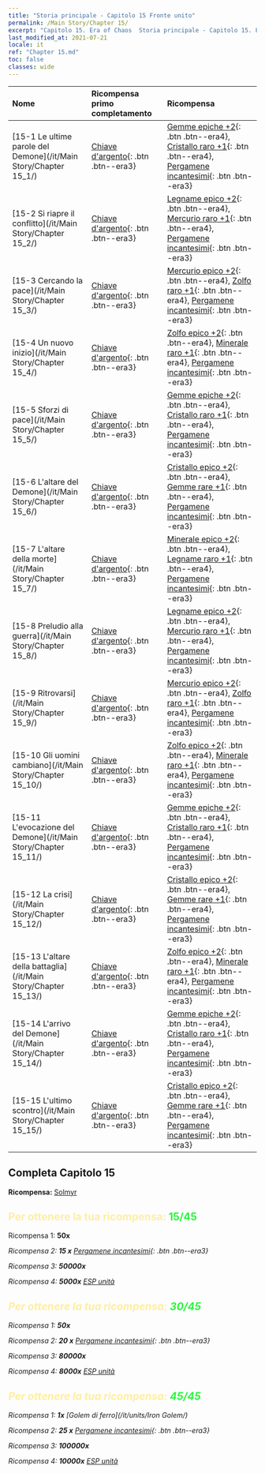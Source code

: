 ```yaml
---
title: "Storia principale - Capitolo 15 Fronte unito"
permalink: /Main Story/Chapter 15/
excerpt: "Capitolo 15. Era of Chaos  Storia principale - Capitolo 15. Fronte unito"
last_modified_at: 2021-07-21
locale: it
ref: "Chapter 15.md"
toc: false
classes: wide
---
```


  | Nome |  Ricompensa primo completamento | Ricompensa |
  |:------------|:------------|:------------| 
  | [15-1 Le ultime parole del Demone](/it/Main Story/Chapter 15_1/) | [Chiave d'argento](/ItemsIT/con_693/){: .btn .btn--era3} | [Gemme epiche +2](/ItemsIT/mat_51/){: .btn .btn--era4}, [Cristallo raro +1](/ItemsIT/mat_45/){: .btn .btn--era4}, [Pergamene incantesimi](/ItemsIT/con_694/){: .btn .btn--era3} |
  | [15-2 Si riapre il conflitto](/it/Main Story/Chapter 15_2/) | [Chiave d'argento](/ItemsIT/con_693/){: .btn .btn--era3} | [Legname epico +2](/ItemsIT/mat_48/){: .btn .btn--era4}, [Mercurio raro +1](/ItemsIT/mat_42/){: .btn .btn--era4}, [Pergamene incantesimi](/ItemsIT/con_694/){: .btn .btn--era3} |
  | [15-3 Cercando la pace](/it/Main Story/Chapter 15_3/) | [Chiave d'argento](/ItemsIT/con_693/){: .btn .btn--era3} | [Mercurio epico +2](/ItemsIT/mat_49/){: .btn .btn--era4}, [Zolfo raro +1](/ItemsIT/mat_43/){: .btn .btn--era4}, [Pergamene incantesimi](/ItemsIT/con_694/){: .btn .btn--era3} |
  | [15-4 Un nuovo inizio](/it/Main Story/Chapter 15_4/) | [Chiave d'argento](/ItemsIT/con_693/){: .btn .btn--era3} | [Zolfo epico +2](/ItemsIT/mat_50/){: .btn .btn--era4}, [Minerale raro +1](/ItemsIT/mat_40/){: .btn .btn--era4}, [Pergamene incantesimi](/ItemsIT/con_694/){: .btn .btn--era3} |
  | [15-5 Sforzi di pace](/it/Main Story/Chapter 15_5/) | [Chiave d'argento](/ItemsIT/con_693/){: .btn .btn--era3} | [Gemme epiche +2](/ItemsIT/mat_51/){: .btn .btn--era4}, [Cristallo raro +1](/ItemsIT/mat_45/){: .btn .btn--era4}, [Pergamene incantesimi](/ItemsIT/con_694/){: .btn .btn--era3} |
  | [15-6 L'altare del Demone](/it/Main Story/Chapter 15_6/) | [Chiave d'argento](/ItemsIT/con_693/){: .btn .btn--era3} | [Cristallo epico +2](/ItemsIT/mat_52/){: .btn .btn--era4}, [Gemme rare +1](/ItemsIT/mat_44/){: .btn .btn--era4}, [Pergamene incantesimi](/ItemsIT/con_694/){: .btn .btn--era3} |
  | [15-7 L'altare della morte](/it/Main Story/Chapter 15_7/) | [Chiave d'argento](/ItemsIT/con_693/){: .btn .btn--era3} | [Minerale epico +2](/ItemsIT/mat_47/){: .btn .btn--era4}, [Legname raro +1](/ItemsIT/mat_41/){: .btn .btn--era4}, [Pergamene incantesimi](/ItemsIT/con_694/){: .btn .btn--era3} |
  | [15-8 Preludio alla guerra](/it/Main Story/Chapter 15_8/) | [Chiave d'argento](/ItemsIT/con_693/){: .btn .btn--era3} | [Legname epico +2](/ItemsIT/mat_48/){: .btn .btn--era4}, [Mercurio raro +1](/ItemsIT/mat_42/){: .btn .btn--era4}, [Pergamene incantesimi](/ItemsIT/con_694/){: .btn .btn--era3} |
  | [15-9 Ritrovarsi](/it/Main Story/Chapter 15_9/) | [Chiave d'argento](/ItemsIT/con_693/){: .btn .btn--era3} | [Mercurio epico +2](/ItemsIT/mat_49/){: .btn .btn--era4}, [Zolfo raro +1](/ItemsIT/mat_43/){: .btn .btn--era4}, [Pergamene incantesimi](/ItemsIT/con_694/){: .btn .btn--era3} |
  | [15-10 Gli uomini cambiano](/it/Main Story/Chapter 15_10/) | [Chiave d'argento](/ItemsIT/con_693/){: .btn .btn--era3} | [Zolfo epico +2](/ItemsIT/mat_50/){: .btn .btn--era4}, [Minerale raro +1](/ItemsIT/mat_40/){: .btn .btn--era4}, [Pergamene incantesimi](/ItemsIT/con_694/){: .btn .btn--era3} |
  | [15-11 L'evocazione del Demone](/it/Main Story/Chapter 15_11/) | [Chiave d'argento](/ItemsIT/con_693/){: .btn .btn--era3} | [Gemme epiche +2](/ItemsIT/mat_51/){: .btn .btn--era4}, [Cristallo raro +1](/ItemsIT/mat_45/){: .btn .btn--era4}, [Pergamene incantesimi](/ItemsIT/con_694/){: .btn .btn--era3} |
  | [15-12 La crisi](/it/Main Story/Chapter 15_12/) | [Chiave d'argento](/ItemsIT/con_693/){: .btn .btn--era3} | [Cristallo epico +2](/ItemsIT/mat_52/){: .btn .btn--era4}, [Gemme rare +1](/ItemsIT/mat_44/){: .btn .btn--era4}, [Pergamene incantesimi](/ItemsIT/con_694/){: .btn .btn--era3} |
  | [15-13 L'altare della battaglia](/it/Main Story/Chapter 15_13/) | [Chiave d'argento](/ItemsIT/con_693/){: .btn .btn--era3} | [Zolfo epico +2](/ItemsIT/mat_50/){: .btn .btn--era4}, [Minerale raro +1](/ItemsIT/mat_40/){: .btn .btn--era4}, [Pergamene incantesimi](/ItemsIT/con_694/){: .btn .btn--era3} |
  | [15-14 L'arrivo del Demone](/it/Main Story/Chapter 15_14/) | [Chiave d'argento](/ItemsIT/con_693/){: .btn .btn--era3} | [Gemme epiche +2](/ItemsIT/mat_51/){: .btn .btn--era4}, [Cristallo raro +1](/ItemsIT/mat_45/){: .btn .btn--era4}, [Pergamene incantesimi](/ItemsIT/con_694/){: .btn .btn--era3} |
  | [15-15 L'ultimo scontro](/it/Main Story/Chapter 15_15/) | [Chiave d'argento](/ItemsIT/con_693/){: .btn .btn--era3} | [Cristallo epico +2](/ItemsIT/mat_52/){: .btn .btn--era4}, [Gemme rare +1](/ItemsIT/mat_44/){: .btn .btn--era4}, [Pergamene incantesimi](/ItemsIT/con_694/){: .btn .btn--era3} |


## Completa Capitolo 15

 **Ricompensa:** [Solmyr](/it/heroes/Solmyr/)



## <span style="color: #ffeea0">Per ottenere la tua ricompensa: </span><span style="color: #27f73a">15/45</span>

 Ricompensa 1:  **50x** <i class="fas fa-gem"/>

 Ricompensa 2: **15 x** [Pergamene incantesimi](/ItemsIT/con_694/){: .btn .btn--era3}

 Ricompensa 3:  **50000x** <i class="fas fa-coins"/>

 Ricompensa 4:  **5000x** [ESP unità](/ItemsIT/con_902/)



## <span style="color: #ffeea0">Per ottenere la tua ricompensa: </span><span style="color: #27f73a">30/45</span>

 Ricompensa 1:  **50x** <i class="fas fa-gem"/>

 Ricompensa 2: **20 x** [Pergamene incantesimi](/ItemsIT/con_694/){: .btn .btn--era3}

 Ricompensa 3:  **80000x** <i class="fas fa-coins"/>

 Ricompensa 4:  **8000x** [ESP unità](/ItemsIT/con_902/)



## <span style="color: #ffeea0">Per ottenere la tua ricompensa: </span><span style="color: #27f73a">45/45</span>

 Ricompensa 1:  **1x** [Golem di ferro](/it/units/Iron Golem/)

 Ricompensa 2: **25 x** [Pergamene incantesimi](/ItemsIT/con_694/){: .btn .btn--era3}

 Ricompensa 3:  **100000x** <i class="fas fa-coins"/>

 Ricompensa 4:  **10000x** [ESP unità](/ItemsIT/con_902/)

